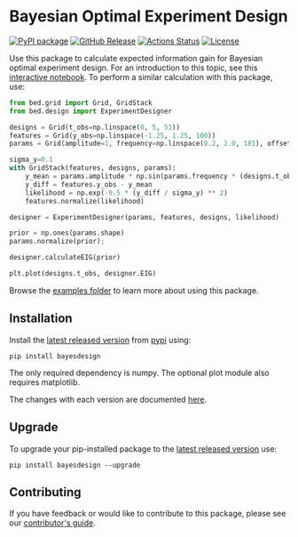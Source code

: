 # Bayesian Optimal Experiment Design

[![PyPI package](https://img.shields.io/badge/pip%20install-bayesdesign-brightgreen)](https://pypi.org/project/bayesdesign/) [![GitHub Release](https://img.shields.io/github/v/release/dkirkby/bayesdesign?color=green)](https://github.com/dkirkby/bayesdesign/releases) [![Actions Status](https://github.com/dkirkby/bayesdesign/workflows/Test/badge.svg)](https://github.com/dkirkby/bayesdesign/actions) [![License](https://img.shields.io/github/license/dkirkby/bayesdesign)](https://github.com/dkirkby/bayesdesign/blob/main/LICENSE)

Use this package to calculate expected information gain for Bayesian optimal experiment design. For an introduction to this topic, see this [interactive notebook](https://observablehq.com/@dkirkby/boed). To perform a similar calculation with this package, use:
```python
from bed.grid import Grid, GridStack
from bed.design import ExperimentDesigner

designs = Grid(t_obs=np.linspace(0, 5, 51))
features = Grid(y_obs=np.linspace(-1.25, 1.25, 100))
params = Grid(amplitude=1, frequency=np.linspace(0.2, 2.0, 181), offset=0)

sigma_y=0.1
with GridStack(features, designs, params):
    y_mean = params.amplitude * np.sin(params.frequency * (designs.t_obs - params.offset))
    y_diff = features.y_obs - y_mean
    likelihood = np.exp(-0.5 * (y_diff / sigma_y) ** 2)
    features.normalize(likelihood)

designer = ExperimentDesigner(params, features, designs, likelihood)

prior = np.ones(params.shape)
params.normalize(prior);

designer.calculateEIG(prior)

plt.plot(designs.t_obs, designer.EIG)
```

Browse the [examples folder](https://github.com/dkirkby/bayesdesign/) to learn more about using this package.

## Installation

Install the [latest released version](https://github.com/dkirkby/bayesdesign/releases/latest) from [pypi](https://pypi.org/project/bayesdesign/) using:
```
pip install bayesdesign
```
The only required dependency is numpy. The optional plot module also requires matplotlib.

The changes with each version are documented [here](CHANGELOG.md).

## Upgrade

To upgrade your pip-installed package to the [latest released version](https://github.com/dkirkby/bayesdesign/releases/latest) use:
```
pip install bayesdesign --upgrade
```

## Contributing

If you have feedback or would like to contribute to this package, please see our [contributor's guide](CONTRIBUTING.md).
